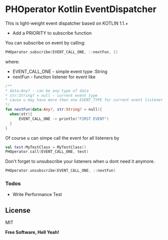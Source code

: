 # PHOperator Kotlin EventDispatcher
This is light-weight event dispatcher based on KOTLIN 1.1.+
+ Add a PRIORITY to subscribe function

You can subscribe on event by calling:
```kotlin
PHOperator.subscribe(EVENT_CALL_ONE, ::nextFun, 1)
```
where:
- EVENT_CALL_ONE - simple event type :String
- nextFun - function listener for event like


```kotlin
/**
* data:Any? - can be any type of data
* str:String? = null - current event type
* cause u may have more then one EVENT_TYPE for current event listener
*/
fun nextFun(data:Any?, str:String? = null){
  when(str){
      EVENT_CALL_ONE -> println("FIRST EVENT")
  }
}
```
Of course u can simpe call the event for all listeners by
```kotlin
val test:MyTestClass = MyTestClass()
PHOperator.call(EVENT_CALL_ONE, test)
```

Don't forget to unsubscribe your listeners when u dont need it anymore.
```kotlin
PHOperator.unsubscribe(EVENT_CALL_ONE, ::nextFun)
```

### Todos

 - Write Performance Test

License
----

MIT


**Free Software, Hell Yeah!**
